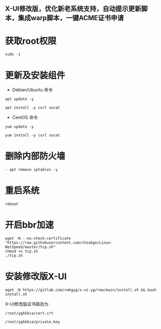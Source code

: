 ## X-UI修改版，优化新老系统支持，自动提示更新脚本，集成warp脚本，一键ACME证书申请
# 获取root权限
```
sudo -i
```
# 更新及安装组件
- Debian/Ubuntu 命令
```
apt update -y
```
```
apt install -y curl socat
```
- CentOS 命令
```
yum update -y
```
```
yum install -y curl socat
```
# 删除内部防火墙
```
- apt remove iptables -y
```
# 重启系统
```
reboot
```
# 开启bbr加速
```
wget -N --no-check-certificate "https://raw.githubusercontent.com/chiakge/Linux-NetSpeed/master/tcp.sh"
chmod +x tcp.sh
./tcp.sh
```
# 安装修改版X-UI
```
wget -N https://gitlab.com/rwkgyg/x-ui-yg/raw/main/install.sh && bash install.sh
```
X-UI修改版证书路劲为
```
/root/ygkkkca/cert.crt
```
```
/root/ygkkkca/private.key
```
